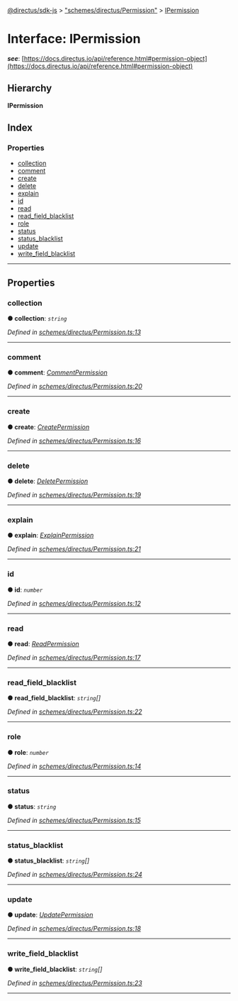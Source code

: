 [@directus/sdk-js](../README.md) > ["schemes/directus/Permission"](../modules/_schemes_directus_permission_.md) > [IPermission](../interfaces/_schemes_directus_permission_.ipermission.md)

# Interface: IPermission

*__see__*: [https://docs.directus.io/api/reference.html#permission-object](https://docs.directus.io/api/reference.html#permission-object)

## Hierarchy

**IPermission**

## Index

### Properties

* [collection](_schemes_directus_permission_.ipermission.md#collection)
* [comment](_schemes_directus_permission_.ipermission.md#comment)
* [create](_schemes_directus_permission_.ipermission.md#create)
* [delete](_schemes_directus_permission_.ipermission.md#delete)
* [explain](_schemes_directus_permission_.ipermission.md#explain)
* [id](_schemes_directus_permission_.ipermission.md#id)
* [read](_schemes_directus_permission_.ipermission.md#read)
* [read_field_blacklist](_schemes_directus_permission_.ipermission.md#read_field_blacklist)
* [role](_schemes_directus_permission_.ipermission.md#role)
* [status](_schemes_directus_permission_.ipermission.md#status)
* [status_blacklist](_schemes_directus_permission_.ipermission.md#status_blacklist)
* [update](_schemes_directus_permission_.ipermission.md#update)
* [write_field_blacklist](_schemes_directus_permission_.ipermission.md#write_field_blacklist)

---

## Properties

<a id="collection"></a>

###  collection

**● collection**: *`string`*

*Defined in [schemes/directus/Permission.ts:13](https://github.com/janbiasi/sdk-js/blob/a08c70e/src/schemes/directus/Permission.ts#L13)*

___
<a id="comment"></a>

###  comment

**● comment**: *[CommentPermission](../modules/_schemes_directus_permission_.md#commentpermission)*

*Defined in [schemes/directus/Permission.ts:20](https://github.com/janbiasi/sdk-js/blob/a08c70e/src/schemes/directus/Permission.ts#L20)*

___
<a id="create"></a>

###  create

**● create**: *[CreatePermission](../modules/_schemes_directus_permission_.md#createpermission)*

*Defined in [schemes/directus/Permission.ts:16](https://github.com/janbiasi/sdk-js/blob/a08c70e/src/schemes/directus/Permission.ts#L16)*

___
<a id="delete"></a>

###  delete

**● delete**: *[DeletePermission](../modules/_schemes_directus_permission_.md#deletepermission)*

*Defined in [schemes/directus/Permission.ts:19](https://github.com/janbiasi/sdk-js/blob/a08c70e/src/schemes/directus/Permission.ts#L19)*

___
<a id="explain"></a>

###  explain

**● explain**: *[ExplainPermission](../modules/_schemes_directus_permission_.md#explainpermission)*

*Defined in [schemes/directus/Permission.ts:21](https://github.com/janbiasi/sdk-js/blob/a08c70e/src/schemes/directus/Permission.ts#L21)*

___
<a id="id"></a>

###  id

**● id**: *`number`*

*Defined in [schemes/directus/Permission.ts:12](https://github.com/janbiasi/sdk-js/blob/a08c70e/src/schemes/directus/Permission.ts#L12)*

___
<a id="read"></a>

###  read

**● read**: *[ReadPermission](../modules/_schemes_directus_permission_.md#readpermission)*

*Defined in [schemes/directus/Permission.ts:17](https://github.com/janbiasi/sdk-js/blob/a08c70e/src/schemes/directus/Permission.ts#L17)*

___
<a id="read_field_blacklist"></a>

###  read_field_blacklist

**● read_field_blacklist**: *`string`[]*

*Defined in [schemes/directus/Permission.ts:22](https://github.com/janbiasi/sdk-js/blob/a08c70e/src/schemes/directus/Permission.ts#L22)*

___
<a id="role"></a>

###  role

**● role**: *`number`*

*Defined in [schemes/directus/Permission.ts:14](https://github.com/janbiasi/sdk-js/blob/a08c70e/src/schemes/directus/Permission.ts#L14)*

___
<a id="status"></a>

###  status

**● status**: *`string`*

*Defined in [schemes/directus/Permission.ts:15](https://github.com/janbiasi/sdk-js/blob/a08c70e/src/schemes/directus/Permission.ts#L15)*

___
<a id="status_blacklist"></a>

###  status_blacklist

**● status_blacklist**: *`string`[]*

*Defined in [schemes/directus/Permission.ts:24](https://github.com/janbiasi/sdk-js/blob/a08c70e/src/schemes/directus/Permission.ts#L24)*

___
<a id="update"></a>

###  update

**● update**: *[UpdatePermission](../modules/_schemes_directus_permission_.md#updatepermission)*

*Defined in [schemes/directus/Permission.ts:18](https://github.com/janbiasi/sdk-js/blob/a08c70e/src/schemes/directus/Permission.ts#L18)*

___
<a id="write_field_blacklist"></a>

###  write_field_blacklist

**● write_field_blacklist**: *`string`[]*

*Defined in [schemes/directus/Permission.ts:23](https://github.com/janbiasi/sdk-js/blob/a08c70e/src/schemes/directus/Permission.ts#L23)*

___

